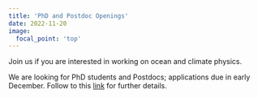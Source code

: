 ```yaml
---
title: 'PhD and Postdoc Openings' 
date: 2022-11-20
image:
  focal_point: 'top'
---
```


Join us if you are interested in working on ocean and climate physics. 

<!--more-->

We are looking for PhD students and Postdocs; applications due in early December. Follow to this [link](https://zanna-researchteam.github.io/opportunities/) for further details.

